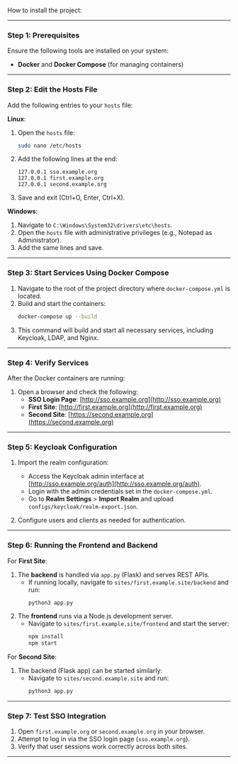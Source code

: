 How to install the project:

---

### **Step 1: Prerequisites**

Ensure the following tools are installed on your system:

- **Docker** and **Docker Compose** (for managing containers)

---

### **Step 2: Edit the Hosts File**

Add the following entries to your `hosts` file:

**Linux**:

1. Open the `hosts` file:
   ```bash
   sudo nano /etc/hosts
   ```
2. Add the following lines at the end:
   ```
   127.0.0.1 sso.example.org
   127.0.0.1 first.example.org
   127.0.0.1 second.example.org
   ```
3. Save and exit (Ctrl+O, Enter, Ctrl+X).

**Windows**:

1. Navigate to `C:\Windows\System32\drivers\etc\hosts`.
2. Open the `hosts` file with administrative privileges (e.g., Notepad as Administrator).
3. Add the same lines and save.

---

### **Step 3: Start Services Using Docker Compose**

1. Navigate to the root of the project directory where `docker-compose.yml` is located.
2. Build and start the containers:
   ```bash
   docker-compose up --build
   ```
3. This command will build and start all necessary services, including Keycloak, LDAP, and Nginx.

---

### **Step 4: Verify Services**

After the Docker containers are running:

1. Open a browser and check the following:
   - **SSO Login Page**: [http://sso.example.org](http://sso.example.org)
   - **First Site**: [http://first.example.org](http://first.example.org)
   - **Second Site**: [https://second.example.org](https://second.example.org)

---

### **Step 5: Keycloak Configuration**

1. Import the realm configuration:

   - Access the Keycloak admin interface at [http://sso.example.org/auth](http://sso.example.org/auth).
   - Login with the admin credentials set in the `docker-compose.yml`.
   - Go to **Realm Settings** > **Import Realm** and upload `configs/keycloak/realm-export.json`.

2. Configure users and clients as needed for authentication.

---

### **Step 6: Running the Frontend and Backend**

For **First Site**:

1. The **backend** is handled via `app.py` (Flask) and serves REST APIs.
   - If running locally, navigate to `sites/first.example.site/backend` and run:
     ```bash
     python3 app.py
     ```
2. The **frontend** runs via a Node.js development server.
   - Navigate to `sites/first.example.site/frontend` and start the server:
     ```bash
     npm install
     npm start
     ```

For **Second Site**:

1. The backend (Flask app) can be started similarly:
   - Navigate to `sites/second.example.site` and run:
     ```bash
     python3 app.py
     ```

---

### **Step 7: Test SSO Integration**

1. Open `first.example.org` or `second.example.org` in your browser.
2. Attempt to log in via the SSO login page (`sso.example.org`).
3. Verify that user sessions work correctly across both sites.

---
